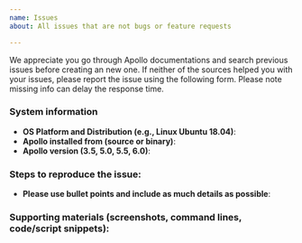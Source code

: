 ```yaml
---
name: Issues
about: All issues that are not bugs or feature requests

---
```


We appreciate you go through Apollo documentations and search previous issues before creating an new one. If neither of the sources helped you with your issues, please report the issue using the following form. Please note missing info can delay the response time.

### System information

- **OS Platform and Distribution (e.g., Linux Ubuntu 18.04)**:
- **Apollo installed from (source or binary)**:
- **Apollo version (3.5, 5.0, 5.5, 6.0)**:

### Steps to reproduce the issue:
- **Please use bullet points and include as much details as possible**:

### Supporting materials (screenshots, command lines, code/script snippets):
